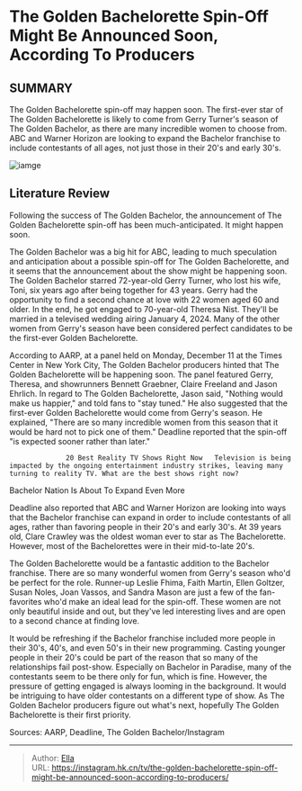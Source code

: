 # The Golden Bachelorette Spin-Off Might Be Announced Soon, According To Producers


## SUMMARY 



  The Golden Bachelorette spin-off may happen soon.   The first-ever star of The Golden Bachelorette is likely to come from Gerry Turner&#39;s season of The Golden Bachelor, as there are many incredible women to choose from.   ABC and Warner Horizon are looking to expand the Bachelor franchise to include contestants of all ages, not just those in their 20&#39;s and early 30&#39;s.  

![iamge](https://static1.srcdn.com/wordpress/wp-content/uploads/2023/11/is-the-golden-bachelorette-happening-jesse-palmer-hopes-so.jpg)

## Literature Review
Following the success of The Golden Bachelor, the announcement of The Golden Bachelorette spin-off has been much-anticipated. It might happen soon.




The Golden Bachelor was a big hit for ABC, leading to much speculation and anticipation about a possible spin-off for The Golden Bachelorette, and it seems that the announcement about the show might be happening soon. The Golden Bachelor starred 72-year-old Gerry Turner, who lost his wife, Toni, six years ago after being together for 43 years. Gerry had the opportunity to find a second chance at love with 22 women aged 60 and older. In the end, he got engaged to 70-year-old Theresa Nist. They&#39;ll be married in a televised wedding airing January 4, 2024. Many of the other women from Gerry&#39;s season have been considered perfect candidates to be the first-ever Golden Bachelorette.




According to AARP, at a panel held on Monday, December 11 at the Times Center in New York City, The Golden Bachelor producers hinted that The Golden Bachelorette will be happening soon. The panel featured Gerry, Theresa, and showrunners Bennett Graebner, Claire Freeland and Jason Ehrlich. In regard to The Golden Bachelorette, Jason said, &#34;Nothing would make us happier,&#34; and told fans to &#34;stay tuned.&#34; He also suggested that the first-ever Golden Bachelorette would come from Gerry&#39;s season. He explained, &#34;There are so many incredible women from this season that it would be hard not to pick one of them.&#34; Deadline reported that the spin-off &#34;is expected sooner rather than later.&#34;

                  20 Best Reality TV Shows Right Now   Television is being impacted by the ongoing entertainment industry strikes, leaving many turning to reality TV. What are the best shows right now?    


 Bachelor Nation Is About To Expand Even More 
          




Deadline also reported that ABC and Warner Horizon are looking into ways that the Bachelor franchise can expand in order to include contestants of all ages, rather than favoring people in their 20&#39;s and early 30&#39;s. At 39 years old, Clare Crawley was the oldest woman ever to star as The Bachelorette. However, most of the Bachelorettes were in their mid-to-late 20&#39;s.


 

The Golden Bachelorette would be a fantastic addition to the Bachelor franchise. There are so many wonderful women from Gerry&#39;s season who&#39;d be perfect for the role. Runner-up Leslie Fhima, Faith Martin, Ellen Goltzer, Susan Noles, Joan Vassos, and Sandra Mason are just a few of the fan-favorites who&#39;d make an ideal lead for the spin-off. These women are not only beautiful inside and out, but they&#39;ve led interesting lives and are open to a second chance at finding love.




It would be refreshing if the Bachelor franchise included more people in their 30&#39;s, 40&#39;s, and even 50&#39;s in their new programming. Casting younger people in their 20&#39;s could be part of the reason that so many of the relationships fail post-show. Especially on Bachelor in Paradise, many of the contestants seem to be there only for fun, which is fine. However, the pressure of getting engaged is always looming in the background. It would be intriguing to have older contestants on a different type of show. As The Golden Bachelor producers figure out what&#39;s next, hopefully The Golden Bachelorette is their first priority.

Sources: AARP, Deadline, The Golden Bachelor/Instagram



---

> Author: [Ella](https://instagram.hk.cn/)  
> URL: https://instagram.hk.cn/tv/the-golden-bachelorette-spin-off-might-be-announced-soon-according-to-producers/  

